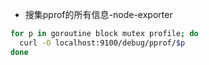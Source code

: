 





- 搜集pprof的所有信息-node-exporter
```bash
for p in goroutine block mutex profile; do
  curl -O localhost:9100/debug/pprof/$p
done
```